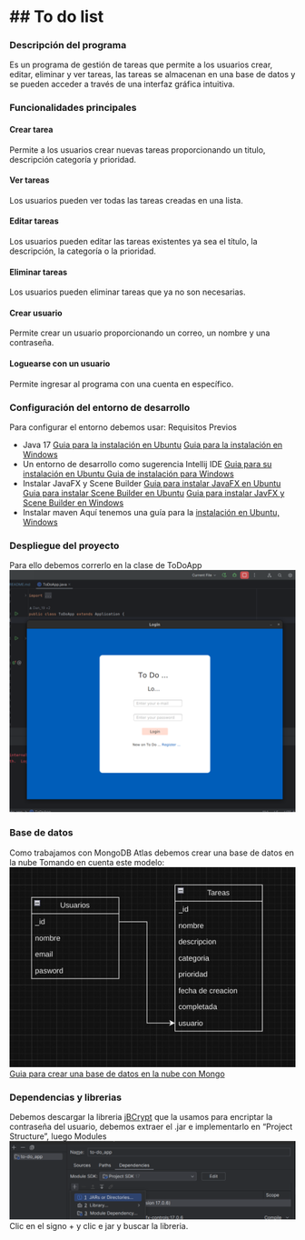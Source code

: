 # ## To do list
### Descripción del programa
Es un programa de gestión de tareas que permite a los usuarios crear, editar, eliminar y ver tareas, las tareas se almacenan en una base de datos y se pueden acceder a través de una interfaz gráfica intuitiva.
### Funcionalidades principales
#### Crear tarea
Permite a los usuarios crear nuevas tareas proporcionando un titulo, descripción categoría y prioridad.
#### Ver tareas
Los usuarios pueden ver todas las tareas creadas en una lista.
#### Editar tareas
Los usuarios pueden editar las tareas existentes ya sea el título, la descripción, la categoría o la prioridad.
#### Eliminar tareas
Los usuarios pueden eliminar tareas que ya no son necesarias.
#### Crear usuario
Permite crear un usuario proporcionando un correo, un nombre y una contraseña.
#### Loguearse con un usuario
Permite ingresar al programa con una cuenta en específico.
### Configuración del entorno de desarrollo
Para configurar el entorno debemos usar:
Requisitos Previos
- Java 17
  [Guia para la instalación en Ubuntu](https://www.youtube.com/watch?v=rJn6sH_tRGY "Guía para Ubuntu")
  [Guia para la instalación en Windows](https://www.youtube.com/watch?v=fe1_KQOWJxM "Guia para Windows")
- Un entorno de desarrollo como sugerencia Intellij IDE
  [Guia para su instalación en Ubuntu ](https://www.youtube.com/watch?v=7rQNf0m_hfI "guia para su instalación")
  [Guia de instalación para Windows](https://www.youtube.com/watch?app=desktop&v=ugGNy9RmX_M "Guia de instalación para Windows")
- Instalar JavaFX y Scene Builder
  [Guia para instalar JavaFX en Ubuntu](https://dam.org.es/javafx-con-ide-idea/ "Guía para instalar en Ubuntu")
  [Guia para instalar Scene Builder en Ubuntu](https://www.youtube.com/watch?v=qi6lYqZ6Rew "Guia para instalar Scene Builder en Ubuntu")
  [Guia para instalar JavFX y Scene Builder en Windows](https://www.youtube.com/watch?v=lb1F1R4T__U "Guia para instalar en Windows")
- Instalar maven
  Aquí tenemos una guía para la [instalación en Ubuntu, Windows](https://www.arteco-consulting.com/post/instalacion-de-maven "instalacion en Ubuntu, Windows y Mac OSX")

### Despliegue del proyecto
Para ello debemos correrlo en la clase de ToDoApp
![Inicio del programa.png](Inicio%20del%20programa.png)
### Base de datos
Como trabajamos con MongoDB Atlas debemos crear una base de datos en la nube
Tomando en cuenta este modelo:
![diagrama noSQL.jpeg](diagrama%20noSQL.jpeg)
[Guia para crear una base de datos en la nube con Mongo](https://www.youtube.com/watch?v=pGAa-2mJuMo&t=159s "Guia ra crear una base de datos en la nube con Mongo")

### Dependencias y librerias
Debemos descargar la libreria [jBCrypt](https://jar-download.com/artifacts/de.svenkubiak/jBCrypt "jBCrypt") que la usamos para encriptar la contraseña del usuario, debemos extraer el .jar e implementarlo en “Project Structure”, luego Modules
![Insertar jar jBCrypt.png](Insertar%20jar%20jBCrypt.png)
Clic en el signo + y clic e jar y buscar la libreria.

